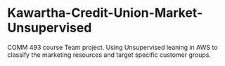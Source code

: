# Kawartha-Credit-Union-Market-Unsupervised
COMM 493 course Team project. Using Unsupervised leaning in AWS to classify the marketing resources and target specific customer groups.
